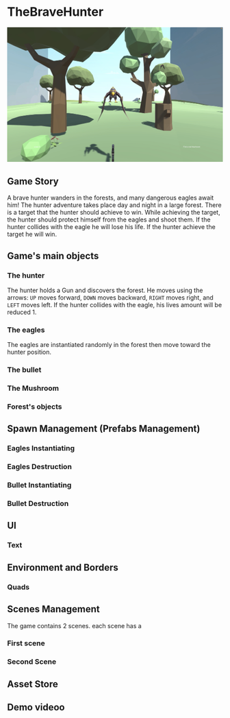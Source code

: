 # TheBraveHunter

![The Brave Hunter](https://raw.githubusercontent.com/Thawab-alkhiami/TheBraveHunter/main/Assets/Images/Screenshot%202022-06-26%20at%2019.58.58.png)

## Game Story
A brave hunter wanders in the forests, and many dangerous eagles await him!
The hunter adventure takes place day and night in a large forest. There is a target that the hunter should achieve to win.
While achieving the target, the hunter should protect himself from the eagles and shoot them. If the hunter collides with the eagle he will lose his life.
If the hunter achieve the target he will win.

## Game's main objects
### The hunter
The hunter holds a Gun and discovers the forest. He moves using the arrows: 
`UP` moves forward, `DOWN` moves backward, `RIGHT` moves right, and `LEFT` moves left.
If the hunter collides with the eagle, his lives amount will be reduced 1.

### The eagles
The eagles are instantiated randomly in the forest then move toward the hunter position.

### The bullet
### The Mushroom
### Forest's objects

## Spawn Management (Prefabs Management)
### Eagles Instantiating
### Eagles Destruction
### Bullet Instantiating
### Bullet Destruction

## UI
### Text

## Environment and Borders
### Quads

## Scenes Management
The game contains 2 scenes. each scene has a 
### First scene
### Second Scene

## Asset Store

## Demo videoo



